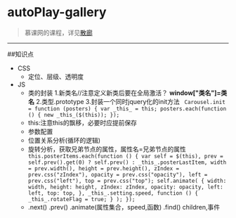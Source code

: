 # autoPlay-gallery

>慕课网的课程，详见[散廊](https://www.imooc.com/video/7532)

-----
##知识点

* CSS
   * 定位、层级、透明度
* JS
   * 类的封装
      1.新类名//注意定义新类后要在全局激活？ **window["类名"]=类名**
      2.类型.prototype
      3.封装一个同时jquery化的init方法
      ` Carousel.init = function (posters) {
    var _this_ = this;
    posters.each(function () {
      new _this_($(this));
    });`
   * this:注意this的飘移，必要时应提前保存
   * 参数配置
   * 位置关系分析(循环的逻辑)
   * 旋转分析，获取兄弟节点的属性，属性名=兄弟节点的属性  ```  this.posterItems.each(function () {
          var self = $(this),
            prev = self.prev().get(0) ? self.prev() : _this_.posterLastItem,
            width = prev.width(),
            height = prev.height(),
            zIndex = prev.css("zIndex"),
            opacity = prev.css("opacity"),
            left = prev.css("left"),
            top = prev.css("top");
          self.animate(
            {
              width: width,
              height: height,
              zIndex: zIndex,
              opacity: opacity,
              left: left,
              top: top,
            },
            _this_.setting.speed,
            function () {
              _this_.rotateFlag = true;
            }
          );
        });```
    * .next() .prev() .animate(属性集合，speed,函数) .find() children,事件
